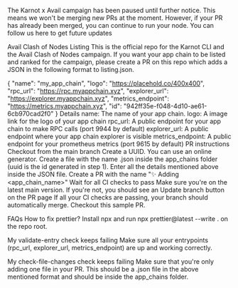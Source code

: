 The Karnot x Avail campaign has been paused until further notice. This means we won't be merging new PRs at the moment. However, if your PR has already been merged, you can continue to run your node. You can follow us here to get future updates

Avail Clash of Nodes Listing
This is the official repo for the Karnot CLI and the Avail Clash of Nodes campaign. If you want your app chain to be listed and ranked for the campaign, please create a PR on this repo which adds a JSON in the following format to listing.json.

{
  "name": "my_app_chain",
  "logo": "https://placehold.co/400x400",
  "rpc_url": "https://rpc.myappchain.xyz",
  "explorer_url": "https://explorer.myappchain.xyz",
  "metrics_endpoint": "https://metrics.myappchain.xyz",
  "id": "942ff35e-f048-4d10-ae61-6cb970cad2f0"
}
Details
name: The name of your app chain.
logo: A image link for the logo of your app chain
rpc_url: A public endpoint for your app chain to make RPC calls (port 9944 by default)
explorer_url: A public endpoint where your app chain explorer is visible
metrics_endpoint: A public endpoint for your prometheus metrics (port 9615 by default)
PR instructions
Checkout from the main branch
Create a UUID. You can use an online generator.
Create a file with the name <uuid>.json inside the app_chains folder (uuid is the id generated in step 1).
Enter all the details mentioned above inside the JSON file.
Create a PR with the name "✨ Adding <app_chain_name>"
Wait for all CI checks to pass
Make sure you're on the latest main version. If you're not, you should see an Update branch button on the PR page
If all your CI checks are passing, your branch should automatically merge.
Checkout this sample PR.

FAQs
How to fix prettier?
Install npx and run npx prettier@latest --write . on the repo root.

My validate-entry check keeps failing
Make sure all your entrypoints (rpc_url, explorer_url, metrics_endpoint) are up and working correctly.

My check-file-changes check keeps failing
Make sure that you're only adding one file in your PR. This should be a .json file in the above mentioned format and should be inside the app_chains folder.
